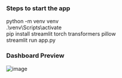 ### Steps to start the app
python -m venv venv                                                                                                                                      
.\venv\Scripts\activate                                                                                                                                      
pip install streamlit torch transformers pillow                                                                                                                                      
streamlit run app.py                                                                                                                                      
### Dashboard Preview
![image](https://github.com/user-attachments/assets/c89f8778-c815-40be-b3b7-22a72600587f)

